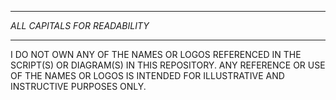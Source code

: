 ******************************
*ALL CAPITALS FOR READABILITY*
******************************
I DO NOT OWN ANY OF THE NAMES OR LOGOS REFERENCED IN THE SCRIPT(S) OR DIAGRAM(S) IN THIS REPOSITORY.
ANY REFERENCE OR USE OF THE NAMES OR LOGOS IS INTENDED FOR ILLUSTRATIVE AND INSTRUCTIVE PURPOSES ONLY.

